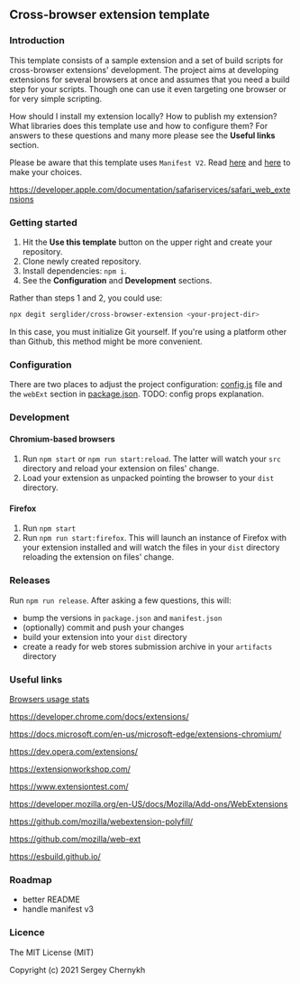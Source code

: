 ## Cross-browser extension template

### Introduction
This template consists of a sample extension and a set of build scripts for cross-browser extensions' development. The project aims at developing extensions for several browsers at once and assumes that you need a build step for your scripts. Though one can use it even targeting one browser or for very simple scripting.

How should I install my extension locally? How to publish my extension? What libraries does this template use and how to configure them? For answers to these questions and many more please see the **Useful links** section.

Please be aware that this template uses `Manifest V2`. Read [here](https://developer.chrome.com/docs/extensions/mv3/mv2-sunset/) and [here](https://blog.mozilla.org/addons/2021/05/27/manifest-v3-update/) to make your choices.

https://developer.apple.com/documentation/safariservices/safari_web_extensions

### Getting started
1. Hit the **Use this template** button on the upper right and create your repository.
2. Clone newly created repository.
3. Install dependencies: `npm i`.
4. See the **Configuration** and **Development** sections.

Rather than steps 1 and 2, you could use:
```bash
npx degit serglider/cross-browser-extension <your-project-dir>
```
In this case, you must initialize Git yourself. If you're using a platform other than Github, this method might be more convenient.

### Configuration
There are two places to adjust the project configuration: [config.js](config.js) file and the `webExt` section in [package.json](package.json). TODO: config props explanation.

### Development
 
#### Chromium-based browsers
1. Run `npm start` or `npm run start:reload`. The latter will watch your `src` directory and reload your extension on files' change.
2. Load your extension as unpacked pointing the browser to your `dist` directory.

#### Firefox
1. Run `npm start`
2. Run `npm run start:firefox`. This will launch an instance of Firefox with your extension installed and will watch the files in your `dist` directory reloading the extension on files' change.

### Releases
Run `npm run release`. After asking a few questions, this will:
- bump the versions in `package.json` and `manifest.json`
- (optionally) commit and push your changes
- build your extension into your `dist` directory
- create a ready for web stores submission archive in your `artifacts` directory

### Useful links

[Browsers usage stats](https://gs.statcounter.com/browser-market-share/desktop/worldwide/)

https://developer.chrome.com/docs/extensions/

https://docs.microsoft.com/en-us/microsoft-edge/extensions-chromium/

https://dev.opera.com/extensions/

https://extensionworkshop.com/

https://www.extensiontest.com/

https://developer.mozilla.org/en-US/docs/Mozilla/Add-ons/WebExtensions

https://github.com/mozilla/webextension-polyfill/

https://github.com/mozilla/web-ext

https://esbuild.github.io/


### Roadmap
- better README
- handle manifest v3

### Licence
The MIT License (MIT)

Copyright (c) 2021 Sergey Chernykh



